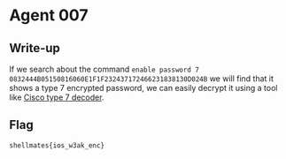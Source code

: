 # Agent 007

## Write-up

If we search about the command `enable password 7 0832444B05150816060E1F1F232437172466231838130D024B` we will find that it shows a type 7 encrypted password, we can easily decrypt it using a tool like [Cisco type 7 decoder](https://www.networkers-online.com/tools/cisco-type7-password-decrypt/#google_vignette).

## Flag

`shellmates{ios_w3ak_enc}`
